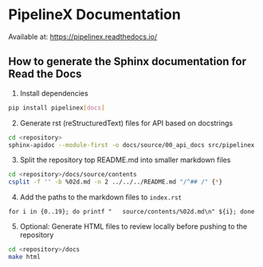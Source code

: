 # PipelineX Documentation

Available at:
https://pipelinex.readthedocs.io/

## How to generate the Sphinx documentation for Read the Docs

1. Install dependencies
```bash
pip install pipelinex[docs]
```

2. Generate rst (reStructuredText) files for API based on docstrings
```bash
cd <repository>
sphinx-apidoc --module-first -o docs/source/00_api_docs src/pipelinex
```

3. Split the repository top README.md into smaller markdown files

```bash
cd <repository>/docs/source/contents
csplit -f '' -b %02d.md -n 2 ../../../README.md "/^## /" {*}
``` 

4. Add the paths to the markdown files to `index.rst`

```
for i in {0..19}; do printf "   source/contents/%02d.md\n" ${i}; done
```

5. Optional: Generate HTML files to review locally before pushing to the repository

```bash
cd <repository>/docs
make html
```

